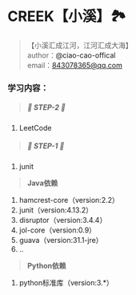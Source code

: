 # CREEK【小溪】🏞

> 【小溪汇成江河，江河汇成大海】<br>
> author：<a url='https://github.com/ciao-cao-offical'>@ciao-cao-offical</a><br>
> email：[843078365@qq.com](843078365@qq.com)<br>

### 学习内容：

> ##### 👣 STEP-2 👣 </br>

1. LeetCode

> ##### 👣 STEP-1 👣 </br>

1. junit

> **Java依赖**<br/>

1. hamcrest-core（version:2.2）
2. junit（version:4.13.2）
3. disruptor（version:3.4.4）
4. jol-core（version:0.9）
5. guava（version:31.1-jre）
6. ..

> **Python依赖**<br/>
1. python标准库（version:3.*）







